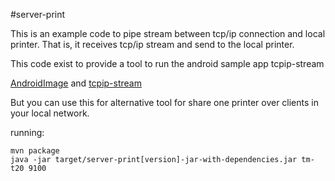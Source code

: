#server-print

This is an example code to pipe stream between tcp/ip connection and local printer. 
That is, it receives tcp/ip stream and send to the local printer.

This code exist to provide a tool to run the android sample app tcpip-stream

[AndroidImage](../AndroidImage) and [tcpip-stream](../../usual/tcpip-stream)


But you can use this for alternative tool for share one printer over clients in your local network.


running:

 ```shell script
mvn package
java -jar target/server-print[version]-jar-with-dependencies.jar tm-t20 9100 

``` 
